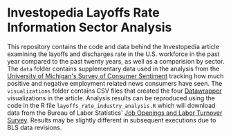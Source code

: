 # Investopedia Layoffs Rate Information Sector Analysis

This repository contains the code and data behind the Investopedia article examining the layoffs and discharges rate in the U.S. workforce in the past year compared to the past twenty years, as well as a comparision by sector. The `data` folder contains supplementary data used in the analysis from the [University of Michigan's Survey of Consumer Sentiment](https://data.sca.isr.umich.edu/data-archive/mine.php) tracking how much positive and negative employment related news consumers have seen. The `visualizations` folder contains CSV files that created the four [Datawrapper](https://app.datawrapper.de) visualizations in the article. Analysis results can be reproduced using the code in the R file `layoffs_rate_industry_analysis.R` which will download data from the Bureau of Labor Statistics' [Job Openings and Labor Turnover Survey](https://www.bls.gov/jlt/). Results may be slightly different in subsequent executions due to BLS data revisions.
